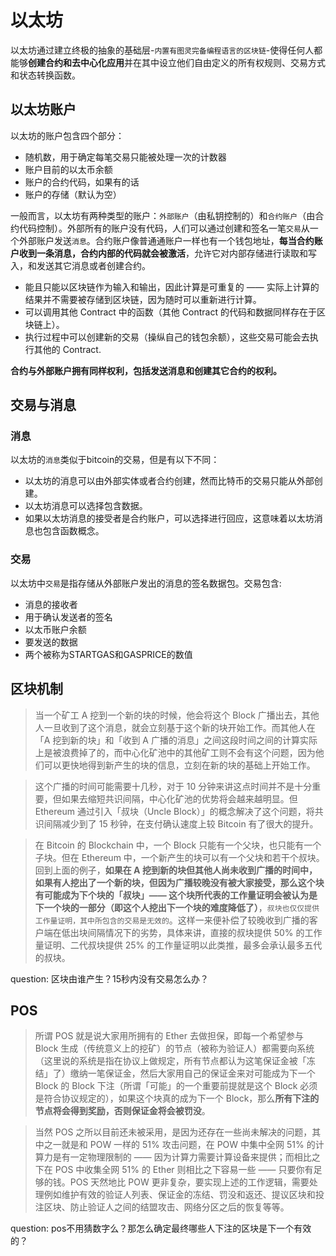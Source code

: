 # 以太坊
以太坊通过建立终极的抽象的基础层-`内置有图灵完备编程语言的区块链`-使得任何人都能够**创建合约和去中心化应用**并在其中设立他们自由定义的所有权规则、交易方式和状态转换函数。  

## 以太坊账户
以太坊的账户包含四个部分：
* 随机数，用于确定每笔交易只能被处理一次的计数器
* 账户目前的以太币余额
* 账户的合约代码，如果有的话
* 账户的存储（默认为空）

一般而言，以太坊有两种类型的账户：`外部账户`（由私钥控制的）和`合约账户`（由合约代码控制）。外部所有的账户没有代码，人们可以通过创建和签名一笔`交易`从一个外部账户发送`消息`。合约账户像普通通账户一样也有一个钱包地址，**每当合约账户收到一条消息，合约内部的代码就会被激活**，允许它对内部存储进行读取和写入，和发送其它消息或者创建合约。

* 能且只能以区块链作为输入和输出，因此计算是可重复的 —— 实际上计算的结果并不需要被存储到区块链，因为随时可以重新进行计算。
* 可以调用其他 Contract 中的函数（其他 Contract 的代码和数据同样存在于区块链上）。
* 执行过程中可以创建新的交易（操纵自己的钱包余额），这些交易可能会去执行其他的 Contract.

**合约与外部账户拥有同样权利，包括发送消息和创建其它合约的权利。**

## 交易与消息
### 消息
以太坊的`消息`类似于bitcoin的交易，但是有以下不同：  
* 以太坊的消息可以由外部实体或者合约创建，然而比特币的交易只能从外部创建。
* 以太坊消息可以选择包含数据。
* 如果以太坊消息的接受者是合约账户，可以选择进行回应，这意味着以太坊消息也包含函数概念。


### 交易
以太坊中`交易`是指存储从外部账户发出的消息的签名数据包。交易包含:    
* 消息的接收者
* 用于确认发送者的签名
* 以太币账户余额
* 要发送的数据
* 两个被称为STARTGAS和GASPRICE的数值



## 区块机制
>当一个矿工 A 挖到一个新的块的时候，他会将这个 Block 广播出去，其他人一旦收到了这个消息，就会立刻基于这个新的块开始工作。而其他人在「A 挖到新的块」和「收到 A 广播的消息」之间这段时间之间的计算实际上是被浪费掉了的，而中心化矿池中的其他矿工则不会有这个问题，因为他们可以更快地得到新产生的块的信息，立刻在新的块的基础上开始工作。   

>这个广播的时间可能需要十几秒，对于 10 分钟来讲这点时间并不是十分重要，但如果去缩短共识间隔，中心化矿池的优势将会越来越明显。但 Ethereum 通过引入「叔块（Uncle Block）」的概念解决了这个问题，将共识间隔减少到了 15 秒钟，在支付确认速度上较 Bitcoin 有了很大的提升。  


>在 Bitcoin 的 Blockchain 中，一个 Block 只能有一个父块，也只能有一个子块。但在 Ethereum 中，一个新产生的块可以有一个父块和若干个叔块。回到上面的例子，**如果在 A 挖到新的块但其他人尚未收到广播的时间中，如果有人挖出了一个新的块，但因为广播较晚没有被大家接受，那么这个块有可能成为下个块的「叔块」—— 这个块所代表的工作量证明会被认为是下一个块的一部分（即这个人挖出下一个块的难度降低了）**，`叔块也仅仅提供工作量证明，其中所包含的交易是无效的`。这样一来便补偿了较晚收到广播的客户端在低出块间隔情况下的劣势，具体来讲，直接的叔块提供 50% 的工作量证明、二代叔块提供 25% 的工作量证明以此类推，最多会承认最多五代的叔块。

question: 区块由谁产生？15秒内没有交易怎么办？

## POS
>所谓 POS 就是说大家用所拥有的 Ether 去做担保，即每一个希望参与 Block 生成（传统意义上的挖矿）的节点（被称为验证人）都需要向系统（这里说的系统是指在协议上做规定，所有节点都认为这笔保证金被「冻结」了）缴纳一笔保证金，然后大家用自己的保证金来对可能成为下一个 Block 的 Block 下注（所谓「可能」的一个重要前提就是这个 Block 必须是符合协议规定的），如果这个块真的成为下一个 Block，那么**所有下注的节点将会得到奖励，否则保证金将会被罚没**。

>当然 POS 之所以目前还未被采用，是因为还存在一些尚未解决的问题，其中之一就是和 POW 一样的 51% 攻击问题，在 POW 中集中全网 51% 的计算力是有一定物理限制的 —— 因为计算力需要计算设备来提供；而相比之下在 POS 中收集全网 51% 的 Ether 则相比之下容易一些 —— 只要你有足够的钱。POS 天然地比 POW 更非复杂，要实现上述的工作逻辑，需要处理例如维护有效的验证人列表、保证金的冻结、罚没和返还、提议区块和投注区块、防止验证人之间的结盟攻击、网络分区之后的恢复等等。

question: pos不用猜数字么？那怎么确定最终哪些人下注的区块是下一个有效的？